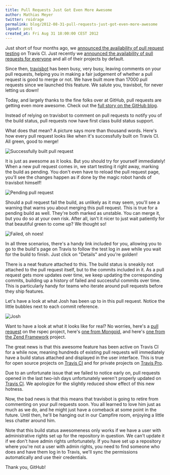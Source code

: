 ```yaml
---
title: Pull Requests Just Got Even More Awesome
author: Mathias Meyer
twitter: roidrage
permalink: blog/2012-08-31-pull-requests-just-got-even-more-awesome
layout: post
created_at: Fri Aug 31 18:00:00 CEST 2012
---
```

Just short of four months ago, we [announced the availability of pull request
testing](http://about.travis-ci.org/blog/announcing-pull-request-support/) on
Travis CI. Just recently we [announced the availability of pull requests for
everyone](http://about.travis-ci.org/blog/pull-request-testing-for-everyone/)
and all of their projects by default.

Since then, [travisbot](https://github.com/travisbot) has been busy, very busy,
leaving comments on your pull requests, helping you in making a fair judgement
of whether a pull request is good to merge or not. We have built more than 17000
pull requests since we launched this feature. We salute you, travisbot, for
never letting us down!

Today, and largely thanks to the fine folks over at GitHub, pull requests are
getting even more awesome. Check out the [full story on the GitHub
blog](https://github.com/blog/1227-commit-status-api).

Instead of relying on travisbot to comment on pull requests to notify you of the
build status, pull requests now have first class build status support.

What does that mean? A picture says more than thousand words. Here's how every
pull request looks like when it's successfully built on Travis CI. All green,
good to merge!

![Successfully built pull request](http://s3itch.paperplanes.de/Fullscreen-13-2-20120827-214248.png)

It is just as awesome as it looks. But you should try for yourself immediately!
When a new pull request comes in, we start testing it right away, marking the
build as pending. You don't even have to reload the pull request page, you'll
see the changes happen as if done by the magic robot hands of travisbot himself!

![Pending pull request](http://s3itch.paperplanes.de/Fullscreen-14-3-20120827-214334.png)

Should a pull request fail the build, as unlikely as it may seem, you'll see a
warning that warns you about merging this pull request. This is true for a
pending build as well. They're both marked as unstable. You can merge it, but
you do so at your own risk. After all, isn't it nicer to just wait patiently for
that beautiful green to come up? We thought so!

![Failed, oh noes!](http://s3itch.paperplanes.de/skitched-20120831-211528.png)

In all three scenarios, there's a handy link included for you, allowing
you to go to the build's page on Travis to follow the test log in awe while you
wait for the build to finish. Just click on "Details" and you're golden!

There is a neat feature attached to this. The build status is sneakily not
attached to the pull request itself, but to the commits included in it. As a
pull request gets more updates over time, we keep updating the corresponding
commits, building up a history of failed and successful commits over time. This
is particularly handy for teams who iterate around pull requests before they
ship features.

Let's have a look at what Josh has been up to in this pull request. Notice the
little bubbles next to each commit reference.

![Josh](http://s3itch.paperplanes.de/joshk-20120827-215347.png)

Want to have a look at what it looks like for real? No worries, here's a [pull
request](https://github.com/rspec/rspec-core/pull/666) on the rspec project,
here's [one from Mongoid](https://github.com/mongoid/mongoid/pull/2334), and
here's [one from the Zend Framework](https://github.com/zendframework/zf2/pull/2284) project.

The great news is that this awesome feature has been active on Travis CI for a
while now, meaning hundreds of existing pull requests will immediately have a
build status attached and displayed in the user interface. This is true for open
source projects on [Travis CI](http://travis-ci.org) and for private projects on
[Travis Pro](http://travis-ci.com).

Due to an unfortunate issue that we failed to notice early on, pull requests
opened in the last two-ish days unfortunately weren't properly updated on
[Travis CI](http://travis-ci.org). We apologize for the slightly reduced show
effect of this new hotness.

Now, the bad news is that this means that travisbot is going to retire from
commenting on your pull requests soon. You all learned to love him just as much
as we do, and he might just have a comeback at some point in the future. Until
then, he'll be hanging out in our Campfire room, enjoying a little less chatter
around him.

Note that this build status awesomeness only works if we have a user with
administrative rights set up for the repository in question. We can't update it
if we don't have admin rights unfortunately. If you have set up a repository
where you're not a user with admin rights, you need to find someone who does and
have them log in to Travis, we'll sync the permissions automatically and use
their credentials.

Thank you, GitHub!
